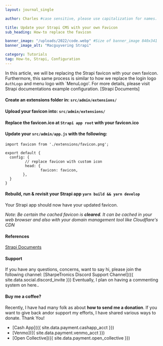```yaml
---
layout: journal_single

author: Charles #case sensitive, please use capitalization for names.

title: Update your Strapi CMS with your own Favicon
sub_heading: How-to replace the favicon

banner_image: "/uploads/2022/code.webp" #Size of banner_image 840x341
banner_image_alt: "Macguyvering Strapi"

category: Tutorials
tag: How-to, Strapi, Configuration
---
```

In this article, we will be replacing the Strapi favicon with your own favicon. Furthermore, this same process is similar to how we replace the login logo `AuthLogo` and menu logo with `MenuLogo'. For more details, please visit Strapi documentations example configuration. [Strapi Documents] 

#### Create an extensions folder in: `src/admin/extensions/`

#### Upload your favicon into: `src/admin/extensions/`

#### Replace the **favicon.ico** at `Strapi app root` with your favicon.ico

#### Update your `src/admin/app.js` with the following:
```
import favicon from './extensions/favicon.png';

export default {
  config: {
         // replace favicon with custom icon
         head: {
                favicon: favicon,
        },
  }
}
```
#### Rebuild, run & revisit your Strapi app `yarn build && yarn develop`
Your Strapi app should now have your updated favicon.

*Note: Be certain the *cached favicon* is **cleared**. It can be cached in your web browser and also with your domain management tool like Cloudflare's CDN*

#### References
[Strapi Documents](https://docs.strapi.io/developer-docs/latest/development/admin-customization.html#configuration-options)

#### Support

If you have any questions, concerns, want to say hi, please join the following channel: [SharpeTronics Discord Support Channel]({{ site.data.social.discord_invite }}) Eventually, I plan on having a commenting system on here..

#### Buy me a coffee?
Recently, I have had many folk as about **how to send me a donation**. If you want to give back andor support my efforts, I have shared various ways to donate. Thank You!

- [Cash App]({{ site.data.payment.cashapp_acct }})
- [Venmo]({{ site.data.payment.venmo_acct }})
- [Open Collective]({{ site.data.payment.open_collective }})